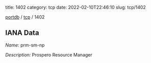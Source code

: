 title: 1402
category: tcp
date: 2022-02-10T22:46:10
slug: tcp/1402

[portdb](/) / [tcp](/category/tcp.html) / 1402


## IANA Data

_Name:_ prm-sm-np

_Description:_ Prospero Resource Manager

